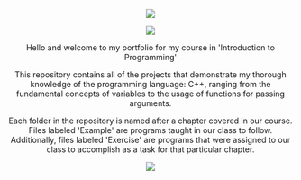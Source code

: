 <p align="center">
  <img src="https://imgur.com/y1uKseO.png"/>
</p>

<p align="center">
  <img src="https://imgur.com/SSqlnTP.png"/>
</p>

<p align="center">Hello and welcome to my portfolio for my course in 'Introduction to Programming'</p>
  
<p align="center">This repository contains all of the projects that demonstrate my thorough knowledge of the programming language: C++, ranging from the fundamental concepts of variables to the usage of functions for passing arguments.</p>
  
<p align="center">Each folder in the repository is named after a chapter covered in our course. Files labeled 'Example' are programs taught in our class to follow. Additionally, files labeled 'Exercise' are programs that were assigned to our class to accomplish as a task for that particular chapter.</p>

<p align="center">
  <img src="https://imgur.com/SSqlnTP.png"/>
</p>



